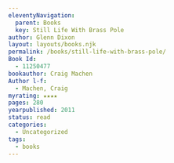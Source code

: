 ```yaml
---
eleventyNavigation:
  parent: Books
  key: Still Life With Brass Pole
author: Glenn Dixon
layout: layouts/books.njk
permalink: /books/still-life-with-brass-pole/
Book Id:
  - 11250477
bookauthor: Craig Machen
Author l-f:
  - Machen, Craig
myrating: ★★★★
pages: 280
yearpublished: 2011
status: read
categories:
  - Uncategorized
tags:
  - books
---
```

